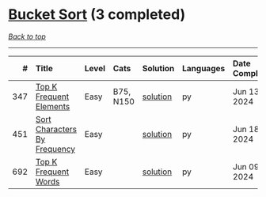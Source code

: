 # [Bucket Sort](<https://leetcode.com/tag/Bucket-Sort/>) (3 completed)

*[Back to top](<../../README.md>)*

------

|   # | Title                                                                                        | Level   | Cats      | Solution                                               | Languages   | Date Complete   |
|----:|:---------------------------------------------------------------------------------------------|:--------|:----------|:-------------------------------------------------------|:------------|:----------------|
| 347 | [Top K Frequent Elements](<https://leetcode.com/problems/top-k-frequent-elements>)           | Easy    | B75, N150 | [solution](<../_347. Top K Frequent Elements.md>)      | py          | Jun 13, 2024    |
| 451 | [Sort Characters By Frequency](<https://leetcode.com/problems/sort-characters-by-frequency>) | Easy    |           | [solution](<../_451. Sort Characters By Frequency.md>) | py          | Jun 18, 2024    |
| 692 | [Top K Frequent Words](<https://leetcode.com/problems/top-k-frequent-words>)                 | Easy    |           | [solution](<../_692. Top K Frequent Words.md>)         | py          | Jun 09, 2024    |